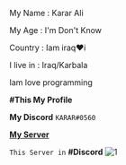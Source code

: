 My Name : Karar Ali

My Age : I'm Don't Know

Country : Iam iraq♥i

I live in : Iraq/Karbala

Iam love programming 

****#This My Profile****

****My Discord**** `KARAR#0560`

****[My Server](https://discord.gg/XdmAZbkDFV)****

 `This Server in` **#Discord**
![1](https://www.shutterstock.com/image-vector/programmer-lettering-design-can-be-used-2136620645)
